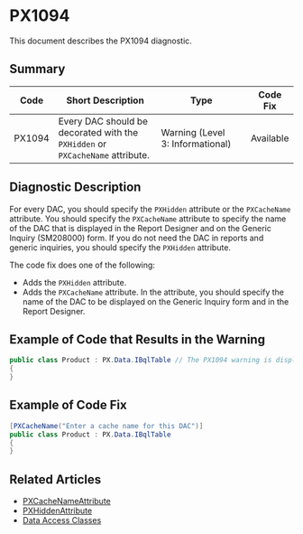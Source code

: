 # PX1094
This document describes the PX1094 diagnostic.

## Summary

| Code   | Short Description                                                             | Type                             | Code Fix  | 
| ------ | ----------------------------------------------------------------------------- | -------------------------------- | --------- | 
| PX1094 | Every DAC should be decorated with the `PXHidden` or `PXCacheName` attribute. | Warning (Level 3: Informational) | Available | 

## Diagnostic Description
For every DAC, you should specify the `PXHidden` attribute or the `PXCacheName` attribute. You should specify the `PXCacheName` attribute to specify the name of the DAC that is displayed in the Report Designer and on the Generic Inquiry (SM208000) form. If you do not need the DAC in reports and generic inquiries, you should specify the `PXHidden` attribute.

The code fix does one of the following:

 - Adds the `PXHidden` attribute.
 - Adds the `PXCacheName` attribute. In the attribute, you should specify the name of the DAC to be displayed on the Generic Inquiry form and in the Report Designer.

## Example of Code that Results in the Warning

```C#
public class Product : PX.Data.IBqlTable // The PX1094 warning is displayed for this line.
{
}
```

## Example of Code Fix

```C#
[PXCacheName("Enter a cache name for this DAC")]
public class Product : PX.Data.IBqlTable
{
}
```

## Related Articles

 - [PXCacheNameAttribute](https://help.acumatica.com/Help?ScreenId=ShowWiki&pageid=6e89e21c-b8f4-a16b-d741-2d6e483e9f65)
 - [PXHiddenAttribute](https://help.acumatica.com/Help?ScreenId=ShowWiki&pageid=a57486ae-817e-bfca-8807-baf14eb5d1be)
 - [Data Access Classes](https://help.acumatica.com/Help?ScreenId=ShowWiki&pageid=3f6ee8e9-b29e-4dab-b4f8-4406c3ef101d)
